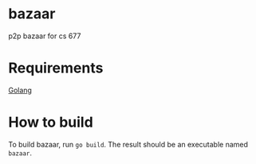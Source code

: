 # bazaar
p2p bazaar for cs 677

# Requirements
[Golang](https://golang.org)

# How to build
To build bazaar, run `go build`. The result should be an
executable named `bazaar`.
